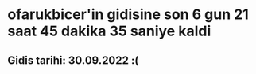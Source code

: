 # ofarukbicer'in gidisine son 6 gun 21 saat 45 dakika 35 saniye kaldi

## Gidis tarihi: 30.09.2022 :(